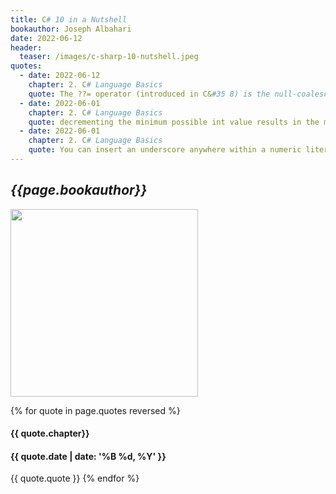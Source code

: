 ```yaml
---
title: C# 10 in a Nutshell
bookauthor: Joseph Albahari
date: 2022-06-12
header:
  teaser: /images/c-sharp-10-nutshell.jpeg
quotes:
  - date: 2022-06-12
    chapter: 2. C# Language Basics
    quote: The ??= operator (introduced in C&#35 8) is the null-coalescing assignment operator. It says, “If the operand to the left is null, assign the right operand to the left operand.”
  - date: 2022-06-01
    chapter: 2. C# Language Basics
    quote: decrementing the minimum possible int value results in the maximum possible int value&#58;
  - date: 2022-06-01
    chapter: 2. C# Language Basics
    quote: You can insert an underscore anywhere within a numeric literal to make it more readable&#58;
---
```


## _{{page.bookauthor}}_

<img width="300" src="{{ page.header.teaser }}"/>

{% for quote in page.quotes reversed %}

#### {{ quote.chapter}}

#### {{ quote.date | date: '%B %d, %Y' }}

{{ quote.quote }}
{% endfor %}
